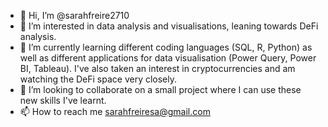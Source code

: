 - 👋 Hi, I’m @sarahfreire2710
- 👀 I’m interested in data analysis and visualisations, leaning towards DeFi analysis. 
- 🌱 I’m currently learning different coding languages (SQL, R, Python) as well as different 
applications for data visualisation (Power Query, Power BI, Tableau). I've also taken an interest in cryptocurrencies 
and am watching the DeFi space very closely. 
- 💞️ I’m looking to collaborate on a small project where I can use these new skills I've learnt.
- 📫 How to reach me sarahfreiresa@gmail.com

<!---
sarahfreire2710/sarahfreire2710 is a ✨ special ✨ repository because its `README.md` (this file) appears on your GitHub profile.
You can click the Preview link to take a look at your changes.
--->
